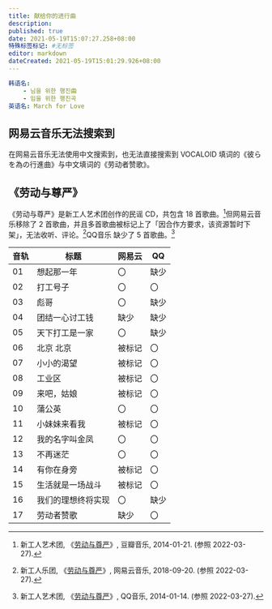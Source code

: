 ```yaml
---
title: 献给你的进行曲
description:
published: true
date: 2021-05-19T15:07:27.258+08:00
特殊标签标记: #无标签
editor: markdown
dateCreated: 2021-05-19T15:01:29.926+08:00
---
```


```YAML
韩语名:
    - 님을 위한 행진曲
    - 임을 위한 행진곡
英语名: March for Love
```

## 网易云音乐无法搜索到

在网易云音乐无法使用中文搜索到，也无法直接搜索到 VOCALOID 填词的《彼らを為の行進曲》与中文填词的《劳动者赞歌》。

## 《劳动与尊严》

《劳动与尊严》是新工人艺术团创作的民谣 CD，共包含 18 首歌曲。[^2581]但网易云音乐移除了 2 首歌曲，并且多首歌曲被标记上了「因合作方要求，该资源暂时下架」，无法收听、评论。[^gf4Xd]QQ音乐 缺少了 5 首歌曲。[^wayK]

[^2581]: 新工人艺术团, 《[劳动与尊严](https://web.archive.org/web/20201125171546/https://music.douban.com/subject/25812335/)》, 豆瓣音乐, 2014-01-21. (参照 2022-03-27).

[^gf4Xd]: 新工人乐团, 《[劳动与尊严](https://archive.ph/gf4Xd "https://music.163.com/#/album?id=73467652")》, 网易云音乐, 2018-09-20. (参照 2022-03-27).

[^wayK]: 新工人艺术团, 《[劳动与尊严](https://i.y.qq.com/n2/m/share/details/album.html?ADTAG=ryqq.albumDetail&source=ydetail&albummid=001rOTVw3WwayK)》, QQ音乐, 2014-01-14. (参照 2022-03-27).

| 音轨 | 标题               | 网易云 | QQ   |
| ---- | ------------------ | ------ | ---- |
| 01   | 想起那一年         | 〇     | 缺少 |
| 02   | 打工号子           | 〇     | 〇   |
| 03   | 彪哥               | 〇     | 缺少 |
| 04   | 团结一心讨工钱     | 缺少   | 缺少 |
| 05   | 天下打工是一家     | 〇     | 缺少 |
| 06   | 北京 北京          | 被标记 | 〇   |
| 07   | 小小的渴望         | 被标记 | 〇   |
| 08   | 工业区             | 被标记 | 〇   |
| 09   | 来吧，姑娘         | 被标记 | 〇   |
| 10   | 蒲公英             | 〇     | 〇   |
| 11   | 小妹妹来看我       | 被标记 | 〇   |
| 12   | 我的名字叫金凤     | 〇     | 〇   |
| 13   | 不再迷茫           | 〇     | 〇   |
| 14   | 有你在身旁         | 被标记 | 〇   |
| 15   | 生活就是一场战斗   | 被标记 | 〇   |
| 16   | 我们的理想终将实现 | 〇     | 缺少 |
| 17   | 劳动者赞歌         | 缺少   | 〇   |
